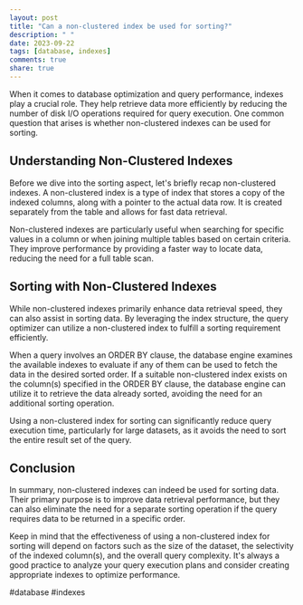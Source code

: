 ```yaml
---
layout: post
title: "Can a non-clustered index be used for sorting?"
description: " "
date: 2023-09-22
tags: [database, indexes]
comments: true
share: true
---
```


When it comes to database optimization and query performance, indexes play a crucial role. They help retrieve data more efficiently by reducing the number of disk I/O operations required for query execution. One common question that arises is whether non-clustered indexes can be used for sorting.

## Understanding Non-Clustered Indexes

Before we dive into the sorting aspect, let's briefly recap non-clustered indexes. A non-clustered index is a type of index that stores a copy of the indexed columns, along with a pointer to the actual data row. It is created separately from the table and allows for fast data retrieval. 

Non-clustered indexes are particularly useful when searching for specific values in a column or when joining multiple tables based on certain criteria. They improve performance by providing a faster way to locate data, reducing the need for a full table scan.

## Sorting with Non-Clustered Indexes

While non-clustered indexes primarily enhance data retrieval speed, they can also assist in sorting data. By leveraging the index structure, the query optimizer can utilize a non-clustered index to fulfill a sorting requirement efficiently. 

When a query involves an ORDER BY clause, the database engine examines the available indexes to evaluate if any of them can be used to fetch the data in the desired sorted order. If a suitable non-clustered index exists on the column(s) specified in the ORDER BY clause, the database engine can utilize it to retrieve the data already sorted, avoiding the need for an additional sorting operation.

Using a non-clustered index for sorting can significantly reduce query execution time, particularly for large datasets, as it avoids the need to sort the entire result set of the query.

## Conclusion

In summary, non-clustered indexes can indeed be used for sorting data. Their primary purpose is to improve data retrieval performance, but they can also eliminate the need for a separate sorting operation if the query requires data to be returned in a specific order.

Keep in mind that the effectiveness of using a non-clustered index for sorting will depend on factors such as the size of the dataset, the selectivity of the indexed column(s), and the overall query complexity. It's always a good practice to analyze your query execution plans and consider creating appropriate indexes to optimize performance. 

#database #indexes